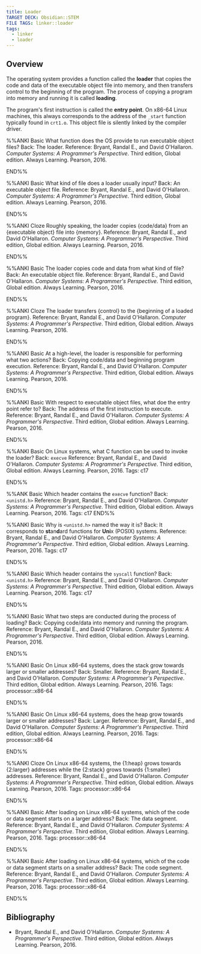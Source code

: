```yaml
---
title: Loader
TARGET DECK: Obsidian::STEM
FILE TAGS: linker::loader
tags:
  - linker
  - loader
---
```


## Overview

The operating system provides a function called the **loader** that copies the code and data of the executable object file into memory, and then transfers control to the beginning of the program. The process of copying a program into memory and running it is called **loading**.

The program's first instruction is called the **entry point**. On x86-64 Linux machines, this always corresponds to the address of the `_start` function typically found in `crt1.o`. This object file is silently linked by the compiler driver.

%%ANKI
Basic
What function does the OS provide to run executable object files?
Back: The loader.
Reference: Bryant, Randal E., and David O'Hallaron. *Computer Systems: A Programmer's Perspective*. Third edition, Global edition. Always Learning. Pearson, 2016.
<!--ID: 1733607099593-->
END%%

%%ANKI
Basic
What kind of file does a loader usually input?
Back: An executable object file.
Reference: Bryant, Randal E., and David O'Hallaron. *Computer Systems: A Programmer's Perspective*. Third edition, Global edition. Always Learning. Pearson, 2016.
<!--ID: 1733607099598-->
END%%

%%ANKI
Cloze
Roughly speaking, the loader copies {code/data} from an {executable object} file into {memory}.
Reference: Bryant, Randal E., and David O'Hallaron. *Computer Systems: A Programmer's Perspective*. Third edition, Global edition. Always Learning. Pearson, 2016.
<!--ID: 1733607099604-->
END%%

%%ANKI
Basic
The loader copies code and data from what kind of file?
Back: An executable object file.
Reference: Bryant, Randal E., and David O'Hallaron. *Computer Systems: A Programmer's Perspective*. Third edition, Global edition. Always Learning. Pearson, 2016.
<!--ID: 1733607099609-->
END%%

%%ANKI
Cloze
The loader transfers {control} to the {beginning of a loaded program}.
Reference: Bryant, Randal E., and David O'Hallaron. *Computer Systems: A Programmer's Perspective*. Third edition, Global edition. Always Learning. Pearson, 2016.
<!--ID: 1733607099619-->
END%%

%%ANKI
Basic
At a high-level, the loader is responsible for performing what two actions?
Back: Copying code/data and beginning program execution.
Reference: Bryant, Randal E., and David O'Hallaron. *Computer Systems: A Programmer's Perspective*. Third edition, Global edition. Always Learning. Pearson, 2016.
<!--ID: 1733607099625-->
END%%

%%ANKI
Basic
With respect to executable object files, what doe the entry point refer to?
Back: The address of the first instruction to execute.
Reference: Bryant, Randal E., and David O'Hallaron. *Computer Systems: A Programmer's Perspective*. Third edition, Global edition. Always Learning. Pearson, 2016.
<!--ID: 1738637653626-->
END%%

%%ANKI
Basic
On Linux systems, what C function can be used to invoke the loader?
Back: `execve`
Reference: Bryant, Randal E., and David O'Hallaron. *Computer Systems: A Programmer's Perspective*. Third edition, Global edition. Always Learning. Pearson, 2016.
Tags: c17
<!--ID: 1741298168029-->
END%%

%%ANK
Basic
Which header contains the `execve` function?
Back: `<unistd.h>`
Reference: Bryant, Randal E., and David O'Hallaron. *Computer Systems: A Programmer's Perspective*. Third edition, Global edition. Always Learning. Pearson, 2016.
Tags: c17
END%%

%%ANKI
Basic
Why is `<unistd.h>` named the way it is?
Back: It corresponds to **st**an**d**ard functions for **Uni**x (POSIX) systems.
Reference: Bryant, Randal E., and David O'Hallaron. *Computer Systems: A Programmer's Perspective*. Third edition, Global edition. Always Learning. Pearson, 2016.
Tags: c17
<!--ID: 1741298168032-->
END%%

%%ANKI
Basic
Which header contains the `syscall` function?
Back: `<unistd.h>`
Reference: Bryant, Randal E., and David O'Hallaron. *Computer Systems: A Programmer's Perspective*. Third edition, Global edition. Always Learning. Pearson, 2016.
Tags: c17
<!--ID: 1752201359315-->
END%%

%%ANKI
Basic
What two steps are conducted during the process of loading?
Back: Copying code/data into memory and running the program.
Reference: Bryant, Randal E., and David O'Hallaron. *Computer Systems: A Programmer's Perspective*. Third edition, Global edition. Always Learning. Pearson, 2016.
<!--ID: 1741298168033-->
END%%

%%ANKI
Basic
On Linux x86-64 systems, does the stack grow towards larger or smaller addresses?
Back: Smaller.
Reference: Bryant, Randal E., and David O'Hallaron. *Computer Systems: A Programmer's Perspective*. Third edition, Global edition. Always Learning. Pearson, 2016.
Tags: processor::x86-64
<!--ID: 1741298168034-->
END%%

%%ANKI
Basic
On Linux x86-64 systems, does the heap grow towards larger or smaller addresses?
Back: Larger.
Reference: Bryant, Randal E., and David O'Hallaron. *Computer Systems: A Programmer's Perspective*. Third edition, Global edition. Always Learning. Pearson, 2016.
Tags: processor::x86-64
<!--ID: 1741298168036-->
END%%

%%ANKI
Cloze
On Linux x86-64 systems, the {1:heap} grows towards {2:larger} addresses while the {2:stack} grows towards {1:smaller} addresses.
Reference: Bryant, Randal E., and David O'Hallaron. *Computer Systems: A Programmer's Perspective*. Third edition, Global edition. Always Learning. Pearson, 2016.
Tags: processor::x86-64
<!--ID: 1741298168037-->
END%%

%%ANKI
Basic
After loading on Linux x86-64 systems, which of the code or data segment starts on a larger address?
Back: The data segment.
Reference: Bryant, Randal E., and David O'Hallaron. *Computer Systems: A Programmer's Perspective*. Third edition, Global edition. Always Learning. Pearson, 2016.
Tags: processor::x86-64
<!--ID: 1741298168038-->
END%%

%%ANKI
Basic
After loading on Linux x86-64 systems, which of the code or data segment starts on a smaller address?
Back: The code segment.
Reference: Bryant, Randal E., and David O'Hallaron. *Computer Systems: A Programmer's Perspective*. Third edition, Global edition. Always Learning. Pearson, 2016.
Tags: processor::x86-64
<!--ID: 1741298168039-->
END%%

## Bibliography

* Bryant, Randal E., and David O'Hallaron. *Computer Systems: A Programmer's Perspective*. Third edition, Global edition. Always Learning. Pearson, 2016.
